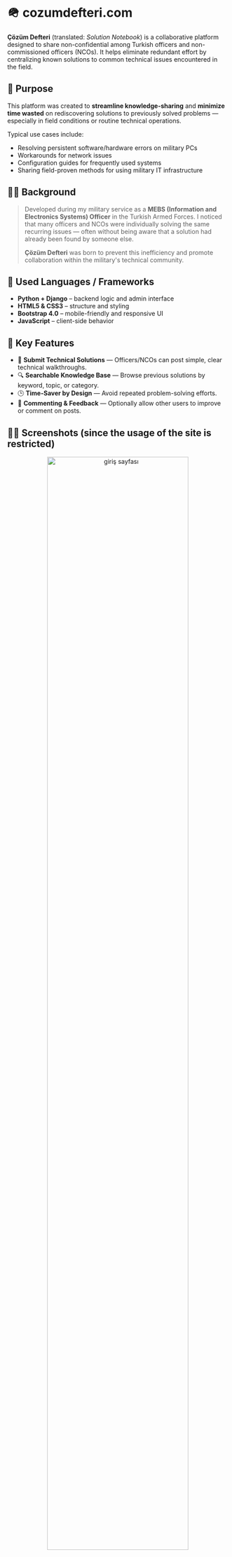# 🪖 cozumdefteri.com

**Çözüm Defteri** (translated: *Solution Notebook*) is a collaborative platform designed to share non-confidential among Turkish officers and non-commissioned officers (NCOs). It helps eliminate redundant effort by centralizing known solutions to common technical issues encountered in the field.


## 📌 Purpose

This platform was created to **streamline knowledge-sharing** and **minimize time wasted** on rediscovering solutions to previously solved problems — especially in field conditions or routine technical operations.

Typical use cases include:

* Resolving persistent software/hardware errors on military PCs
* Workarounds for network issues
* Configuration guides for frequently used systems
* Sharing field-proven methods for using military IT infrastructure

## 👨‍✈️ Background

> Developed during my military service as a **MEBS (Information and Electronics Systems) Officer** in the Turkish Armed Forces.
> I noticed that many officers and NCOs were individually solving the same recurring issues — often without being aware that a solution had already been found by someone else.
>
> **Çözüm Defteri** was born to prevent this inefficiency and promote collaboration within the military's technical community.

## 🧱 Used Languages / Frameworks

* **Python + Django** – backend logic and admin interface
* **HTML5 & CSS3** – structure and styling
* **Bootstrap 4.0** – mobile-friendly and responsive UI
* **JavaScript** – client-side behavior

## 🚀 Key Features

* 📝 **Submit Technical Solutions** — Officers/NCOs can post simple, clear technical walkthroughs.
* 🔍 **Searchable Knowledge Base** — Browse previous solutions by keyword, topic, or category.
* 🕒 **Time-Saver by Design** — Avoid repeated problem-solving efforts.
* 💬 **Commenting & Feedback** — Optionally allow other users to improve or comment on posts.

## 👨‍💻 Screenshots (since the usage of the site is restricted)

<p align="center">
  <img src="https://github.com/user-attachments/assets/538bde3f-2482-4783-8cbd-0f0f07ad4690" alt="giriş sayfası" width="80%">
</p>

<p align="center">
  <img src="https://github.com/user-attachments/assets/11ba3656-35ac-4749-ae08-4c0b23246d47" width="45%">
  <img src="https://github.com/user-attachments/assets/449d560d-dcff-4a35-827c-16af6c422b22" alt="Image 1" width="45%" style=vertical-align: top;">
</p>
